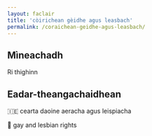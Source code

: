 ```yaml
---
layout: faclair
title: 'còirichean gèidhe agus leasbach'
permalink: /coraichean-geidhe-agus-leasbach/
---
```


## Mìneachadh

Ri thighinn

## Eadar-theangachaidhean

&#x1f1ee;&#x1f1ea; cearta daoine aeracha agus leispiacha

&#x1f3f4;&#xe0067;&#xe0062;&#xe0065;&#xe006e;&#xe0067;&#xe007f; gay and lesbian rights
